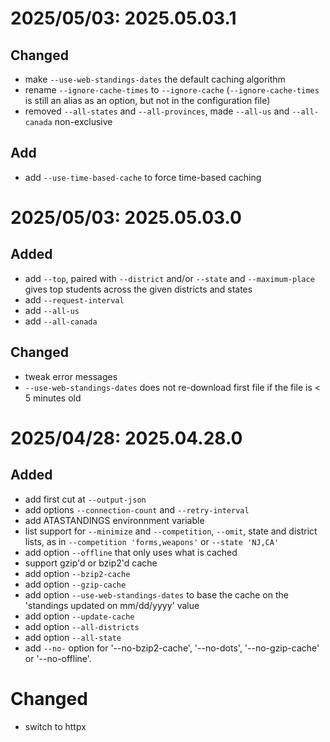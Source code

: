 # 2025/05/03: 2025.05.03.1
## Changed
- make `--use-web-standings-dates` the default caching algorithm
- rename `--ignore-cache-times` to `--ignore-cache` (`--ignore-cache-times` is still an alias as an option, but not in the configuration file)
- removed `--all-states` and `--all-provinces`, made `--all-us` and `--all-canada` non-exclusive
## Add
- add `--use-time-based-cache` to force time-based caching

# 2025/05/03: 2025.05.03.0
## Added
- add `--top`, paired with `--district` and/or `--state` and `--maximum-place` gives top students across the given districts and states
- add `--request-interval`
- add `--all-us`
- add `--all-canada`
## Changed
- tweak error messages
- `--use-web-standings-dates` does not re-download first file if the file is < 5 minutes old

# 2025/04/28: 2025.04.28.0
## Added
- add first cut at `--output-json`
- add options `--connection-count` and `--retry-interval`
- add ATASTANDINGS environnment variable
- list support for `--minimize` and `--competition`, `--omit`, state and district lists, as in `--competition 'forms,weapons'` or `--state 'NJ,CA'`
- add option `--offline` that only uses what is cached
- support gzip'd or bzip2'd cache
- add option `--bzip2-cache`
- add option `--gzip-cache`
- add option `--use-web-standings-dates` to base the cache on the 'standings updated on mm/dd/yyyy' value
- add option `--update-cache`
- add option `--all-districts`
- add option `--all-state`
- add `--no-` option for '--no-bzip2-cache', '--no-dots', '--no-gzip-cache' or '--no-offline'.

# Changed
- switch to httpx
